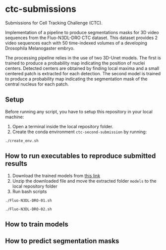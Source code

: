 # ctc-submissions
Submissions for Cell Tracking Challenge (CTC).

Implementation of a pipeline to produce segmentations masks for 3D video sequences
from the Fluo-N3DL-DRO CTC dataset. This dataset provides 2 video sequences each with
50 time-indexed volumes of a developing Drosophila Melanogaster embryo.

The processing pipeline relies in the use of two 3D-Unet models. The first is trained to produce
a probability map indicating the position of nuclei centers. Detected centers are obtained
by finding local maxima and a small centered patch is extracted for each detection.
The second model is trained to produce a probability map indicating the segmentation mask
of the central nucleus for each patch.

## Setup
Before running any script, you have to setup this repository in your local machine:
1. Open a terminal inside the local repository folder.
2. Create the conda environment `ctc-second-submission` by running:
```
./create_env.sh
```

## How to run executables to reproduce submitted results
1. Download the trained models from [this link](https://drive.google.com/file/d/1AWZsEGoatcrchcGLRvbZE6vIPXcihYJG/view?usp=sharing)
2. Unzip the downloaded file and move the extracted folder `models` to the local repository folder
3. Run bash scripts
```
./Fluo-N3DL-DRO-01.sh
```
```
./Fluo-N3DL-DRO-02.sh
```

## How to train models

## How to predict segmentation masks
